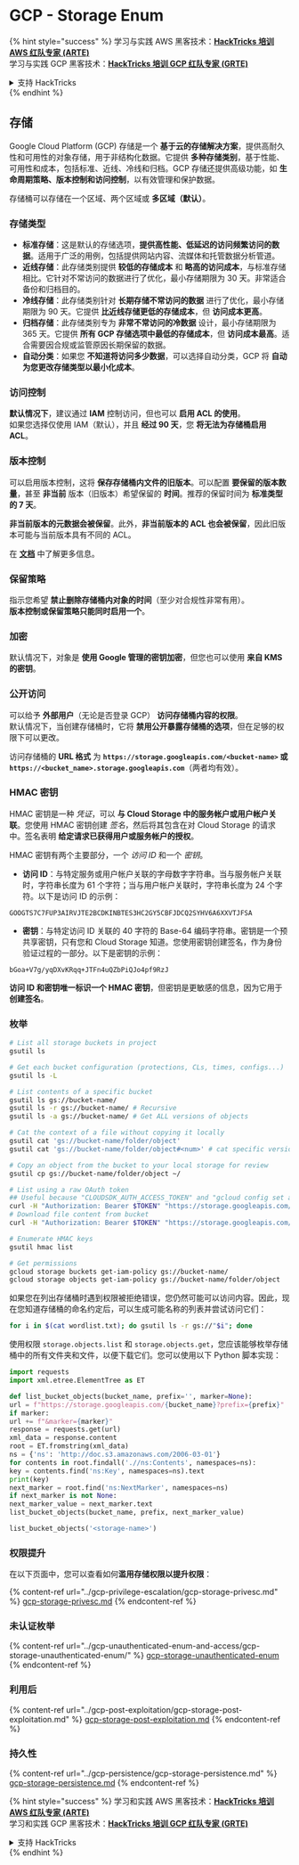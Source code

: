 # GCP - Storage Enum

{% hint style="success" %}
学习与实践 AWS 黑客技术：<img src="../../../.gitbook/assets/image (1) (1) (1) (1).png" alt="" data-size="line">[**HackTricks 培训 AWS 红队专家 (ARTE)**](https://training.hacktricks.xyz/courses/arte)<img src="../../../.gitbook/assets/image (1) (1) (1) (1).png" alt="" data-size="line">\
学习与实践 GCP 黑客技术：<img src="../../../.gitbook/assets/image (2) (1).png" alt="" data-size="line">[**HackTricks 培训 GCP 红队专家 (GRTE)**<img src="../../../.gitbook/assets/image (2) (1).png" alt="" data-size="line">](https://training.hacktricks.xyz/courses/grte)

<details>

<summary>支持 HackTricks</summary>

* 查看 [**订阅计划**](https://github.com/sponsors/carlospolop)!
* **加入** 💬 [**Discord 群组**](https://discord.gg/hRep4RUj7f) 或 [**Telegram 群组**](https://t.me/peass) 或 **在 Twitter 上关注** 🐦 [**@hacktricks\_live**](https://twitter.com/hacktricks_live)**.**
* **通过向** [**HackTricks**](https://github.com/carlospolop/hacktricks) 和 [**HackTricks Cloud**](https://github.com/carlospolop/hacktricks-cloud) GitHub 仓库提交 PR 分享黑客技巧。

</details>
{% endhint %}

## 存储

Google Cloud Platform (GCP) 存储是一个 **基于云的存储解决方案**，提供高耐久性和可用性的对象存储，用于非结构化数据。它提供 **多种存储类别**，基于性能、可用性和成本，包括标准、近线、冷线和归档。GCP 存储还提供高级功能，如 **生命周期策略、版本控制和访问控制**，以有效管理和保护数据。

存储桶可以存储在一个区域、两个区域或 **多区域（默认）**。

### 存储类型

* **标准存储**：这是默认的存储选项，**提供高性能、低延迟的访问频繁访问的数据**。适用于广泛的用例，包括提供网站内容、流媒体和托管数据分析管道。
* **近线存储**：此存储类别提供 **较低的存储成本** 和 **略高的访问成本**，与标准存储相比。它针对不常访问的数据进行了优化，最小存储期限为 30 天。非常适合备份和归档目的。
* **冷线存储**：此存储类别针对 **长期存储不常访问的数据** 进行了优化，最小存储期限为 90 天。它提供 **比近线存储更低的存储成本**，但 **访问成本更高**。
* **归档存储**：此存储类别专为 **非常不常访问的冷数据** 设计，最小存储期限为 365 天。它提供 **所有 GCP 存储选项中最低的存储成本**，但 **访问成本最高**。适合需要因合规或监管原因长期保留的数据。
* **自动分类**：如果您 **不知道将访问多少数据**，可以选择自动分类，GCP 将 **自动为您更改存储类型以最小化成本**。

### 访问控制

**默认情况下**，建议通过 **IAM** 控制访问，但也可以 **启用 ACL 的使用**。\
如果您选择仅使用 IAM（默认），并且 **经过 90 天**，您 **将无法为存储桶启用 ACL**。

### 版本控制

可以启用版本控制，这将 **保存存储桶内文件的旧版本**。可以配置 **要保留的版本数量**，甚至 **非当前** 版本（旧版本）希望保留的 **时间**。推荐的保留时间为 **标准类型的 7 天**。

**非当前版本的元数据会被保留**。此外，**非当前版本的 ACL 也会被保留**，因此旧版本可能与当前版本具有不同的 ACL。

在 [**文档**](https://cloud.google.com/storage/docs/object-versioning) 中了解更多信息。

### 保留策略

指示您希望 **禁止删除存储桶内对象的时间**（至少对合规性非常有用）。\
**版本控制或保留策略只能同时启用一个**。

### 加密

默认情况下，对象是 **使用 Google 管理的密钥加密**，但您也可以使用 **来自 KMS 的密钥**。

### 公开访问

可以给予 **外部用户**（无论是否登录 GCP） **访问存储桶内容的权限**。\
默认情况下，当创建存储桶时，它将 **禁用公开暴露存储桶的选项**，但在足够的权限下可以更改。

访问存储桶的 **URL 格式** 为 **`https://storage.googleapis.com/<bucket-name>` 或 `https://<bucket_name>.storage.googleapis.com`**（两者均有效）。

### HMAC 密钥

HMAC 密钥是一种 _凭证_，可以 **与 Cloud Storage 中的服务帐户或用户帐户关联**。您使用 HMAC 密钥创建 _签名_，然后将其包含在对 Cloud Storage 的请求中。签名表明 **给定请求已获得用户或服务帐户的授权**。

HMAC 密钥有两个主要部分，一个 _访问 ID_ 和一个 _密钥_。

*   **访问 ID**：与特定服务或用户帐户关联的字母数字字符串。当与服务帐户关联时，字符串长度为 61 个字符；当与用户帐户关联时，字符串长度为 24 个字符。以下是访问 ID 的示例：

`GOOGTS7C7FUP3AIRVJTE2BCDKINBTES3HC2GY5CBFJDCQ2SYHV6A6XXVTJFSA`
*   **密钥**：与特定访问 ID 关联的 40 字符的 Base-64 编码字符串。密钥是一个预共享密钥，只有您和 Cloud Storage 知道。您使用密钥创建签名，作为身份验证过程的一部分。以下是密钥的示例：

`bGoa+V7g/yqDXvKRqq+JTFn4uQZbPiQJo4pf9RzJ`

**访问 ID 和密钥唯一标识一个 HMAC 密钥**，但密钥是更敏感的信息，因为它用于 **创建签名**。

### 枚举
```bash
# List all storage buckets in project
gsutil ls

# Get each bucket configuration (protections, CLs, times, configs...)
gsutil ls -L

# List contents of a specific bucket
gsutil ls gs://bucket-name/
gsutil ls -r gs://bucket-name/ # Recursive
gsutil ls -a gs://bucket-name/ # Get ALL versions of objects

# Cat the context of a file without copying it locally
gsutil cat 'gs://bucket-name/folder/object'
gsutil cat 'gs://bucket-name/folder/object#<num>' # cat specific version

# Copy an object from the bucket to your local storage for review
gsutil cp gs://bucket-name/folder/object ~/

# List using a raw OAuth token
## Useful because "CLOUDSDK_AUTH_ACCESS_TOKEN" and "gcloud config set auth/access_token_file" doesn't work with gsutil
curl -H "Authorization: Bearer $TOKEN" "https://storage.googleapis.com/storage/v1/b/<storage-name>/o"
# Download file content from bucket
curl -H "Authorization: Bearer $TOKEN" "https://storage.googleapis.com/storage/v1/b/supportstorage-58249/o/flag.txt?alt=media" --output -

# Enumerate HMAC keys
gsutil hmac list

# Get permissions
gcloud storage buckets get-iam-policy gs://bucket-name/
gcloud storage objects get-iam-policy gs://bucket-name/folder/object
```
如果您在列出存储桶时遇到权限被拒绝错误，您仍然可能可以访问内容。因此，现在您知道存储桶的命名约定后，可以生成可能名称的列表并尝试访问它们：
```bash
for i in $(cat wordlist.txt); do gsutil ls -r gs://"$i"; done
```
使用权限 `storage.objects.list` 和 `storage.objects.get`，您应该能够枚举存储桶中的所有文件夹和文件，以便下载它们。您可以使用以下 Python 脚本实现：
```python
import requests
import xml.etree.ElementTree as ET

def list_bucket_objects(bucket_name, prefix='', marker=None):
url = f"https://storage.googleapis.com/{bucket_name}?prefix={prefix}"
if marker:
url += f"&marker={marker}"
response = requests.get(url)
xml_data = response.content
root = ET.fromstring(xml_data)
ns = {'ns': 'http://doc.s3.amazonaws.com/2006-03-01'}
for contents in root.findall('.//ns:Contents', namespaces=ns):
key = contents.find('ns:Key', namespaces=ns).text
print(key)
next_marker = root.find('ns:NextMarker', namespaces=ns)
if next_marker is not None:
next_marker_value = next_marker.text
list_bucket_objects(bucket_name, prefix, next_marker_value)

list_bucket_objects('<storage-name>')
```
### 权限提升

在以下页面中，您可以查看如何**滥用存储权限以提升权限**：

{% content-ref url="../gcp-privilege-escalation/gcp-storage-privesc.md" %}
[gcp-storage-privesc.md](../gcp-privilege-escalation/gcp-storage-privesc.md)
{% endcontent-ref %}

### 未认证枚举

{% content-ref url="../gcp-unauthenticated-enum-and-access/gcp-storage-unauthenticated-enum/" %}
[gcp-storage-unauthenticated-enum](../gcp-unauthenticated-enum-and-access/gcp-storage-unauthenticated-enum/)
{% endcontent-ref %}

### 利用后

{% content-ref url="../gcp-post-exploitation/gcp-storage-post-exploitation.md" %}
[gcp-storage-post-exploitation.md](../gcp-post-exploitation/gcp-storage-post-exploitation.md)
{% endcontent-ref %}

### 持久性

{% content-ref url="../gcp-persistence/gcp-storage-persistence.md" %}
[gcp-storage-persistence.md](../gcp-persistence/gcp-storage-persistence.md)
{% endcontent-ref %}

{% hint style="success" %}
学习和实践 AWS 黑客技术：<img src="../../../.gitbook/assets/image (1) (1) (1) (1).png" alt="" data-size="line">[**HackTricks 培训 AWS 红队专家 (ARTE)**](https://training.hacktricks.xyz/courses/arte)<img src="../../../.gitbook/assets/image (1) (1) (1) (1).png" alt="" data-size="line">\
学习和实践 GCP 黑客技术：<img src="../../../.gitbook/assets/image (2) (1).png" alt="" data-size="line">[**HackTricks 培训 GCP 红队专家 (GRTE)**<img src="../../../.gitbook/assets/image (2) (1).png" alt="" data-size="line">](https://training.hacktricks.xyz/courses/grte)

<details>

<summary>支持 HackTricks</summary>

* 查看[**订阅计划**](https://github.com/sponsors/carlospolop)!
* **加入** 💬 [**Discord 群组**](https://discord.gg/hRep4RUj7f)或[**电报群组**](https://t.me/peass)或**在** **Twitter** 🐦 [**@hacktricks\_live**](https://twitter.com/hacktricks_live)**上关注我们。**
* **通过向** [**HackTricks**](https://github.com/carlospolop/hacktricks)和[**HackTricks Cloud**](https://github.com/carlospolop/hacktricks-cloud) GitHub 仓库提交 PR 来分享黑客技巧。

</details>
{% endhint %}

